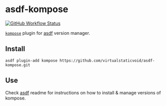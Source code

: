 # asdf-kompose

[![GitHub Workflow Status](https://img.shields.io/github/workflow/status/virtualstaticvoid/asdf-kompose/Main%20Workflow?style=flat-square)](https://github.com/virtualstaticvoid/asdf-kompose/actions)

[`kompose`][util] plugin for [asdf](https://github.com/asdf-vm/asdf) version manager.

## Install

```
asdf plugin-add kompose https://github.com/virtualstaticvoid/asdf-kompose.git
```

## Use

Check [asdf](https://github.com/asdf-vm/asdf) readme for instructions on how to install & manage versions of kompose.

[util]: https://github.com/kubernetes/kompose
